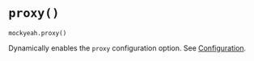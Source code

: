 # `proxy()`

`mockyeah.proxy()`

Dynamically enables the `proxy` configuration option. See [Configuration](Configuration.md).
